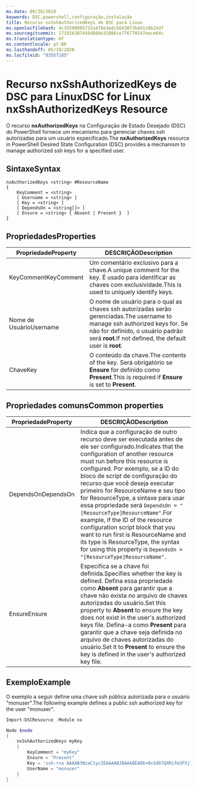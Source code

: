 ```yaml
---
ms.date: 09/20/2019
keywords: DSC,powershell,configuração,instalação
title: Recurso nxSshAuthorizedKeys de DSC para Linux
ms.openlocfilehash: 4c35590095732a478e3edc56438f3bdd1c0b24df
ms.sourcegitcommit: 173556307d45d88de31086ce776770547eece64c
ms.translationtype: HT
ms.contentlocale: pt-BR
ms.lasthandoff: 05/19/2020
ms.locfileid: "83557185"
---
```

# <a name="dsc-for-linux-nxsshauthorizedkeys-resource"></a><span data-ttu-id="b4190-103">Recurso nxSshAuthorizedKeys de DSC para Linux</span><span class="sxs-lookup"><span data-stu-id="b4190-103">DSC for Linux nxSshAuthorizedKeys Resource</span></span>

<span data-ttu-id="b4190-104">O recurso **nxAuthorizedKeys** na Configuração de Estado Desejado (DSC) do PowerShell fornece um mecanismo para gerenciar chaves ssh autorizadas para um usuário especificado.</span><span class="sxs-lookup"><span data-stu-id="b4190-104">The **nxAuthorizedKeys** resource in PowerShell Desired State Configuration (DSC) provides a mechanism to manage authorized ssh keys for a specified user.</span></span>

## <a name="syntax"></a><span data-ttu-id="b4190-105">Sintaxe</span><span class="sxs-lookup"><span data-stu-id="b4190-105">Syntax</span></span>

```Syntax
nxAuthorizedKeys <string> #ResourceName
{
    KeyComment = <string>
    [ Username = <string> ]
    [ Key = <string> ]
    [ DependsOn = <string[]> ]
    [ Ensure = <string> { Absent | Present }  ]
}
```

## <a name="properties"></a><span data-ttu-id="b4190-106">Propriedades</span><span class="sxs-lookup"><span data-stu-id="b4190-106">Properties</span></span>

|<span data-ttu-id="b4190-107">Propriedade</span><span class="sxs-lookup"><span data-stu-id="b4190-107">Property</span></span> |<span data-ttu-id="b4190-108">DESCRIÇÃO</span><span class="sxs-lookup"><span data-stu-id="b4190-108">Description</span></span> |
|---|---|
|<span data-ttu-id="b4190-109">KeyComment</span><span class="sxs-lookup"><span data-stu-id="b4190-109">KeyComment</span></span> |<span data-ttu-id="b4190-110">Um comentário exclusivo para a chave.</span><span class="sxs-lookup"><span data-stu-id="b4190-110">A unique comment for the key.</span></span> <span data-ttu-id="b4190-111">É usado para identificar as chaves com exclusividade.</span><span class="sxs-lookup"><span data-stu-id="b4190-111">This is used to uniquely identify keys.</span></span> |
|<span data-ttu-id="b4190-112">Nome de Usuário</span><span class="sxs-lookup"><span data-stu-id="b4190-112">Username</span></span> |<span data-ttu-id="b4190-113">O nome de usuário para o qual as chaves ssh autorizadas serão gerenciadas.</span><span class="sxs-lookup"><span data-stu-id="b4190-113">The username to manage ssh authorized keys for.</span></span> <span data-ttu-id="b4190-114">Se não for definido, o usuário padrão será **root**.</span><span class="sxs-lookup"><span data-stu-id="b4190-114">If not defined, the default user is **root**.</span></span> |
|<span data-ttu-id="b4190-115">Chave</span><span class="sxs-lookup"><span data-stu-id="b4190-115">Key</span></span> |<span data-ttu-id="b4190-116">O conteúdo da chave.</span><span class="sxs-lookup"><span data-stu-id="b4190-116">The contents of the key.</span></span> <span data-ttu-id="b4190-117">Será obrigatório se **Ensure** for definido como **Present**.</span><span class="sxs-lookup"><span data-stu-id="b4190-117">This is required if **Ensure** is set to **Present**.</span></span>|

## <a name="common-properties"></a><span data-ttu-id="b4190-118">Propriedades comuns</span><span class="sxs-lookup"><span data-stu-id="b4190-118">Common properties</span></span>

|<span data-ttu-id="b4190-119">Propriedade</span><span class="sxs-lookup"><span data-stu-id="b4190-119">Property</span></span> |<span data-ttu-id="b4190-120">DESCRIÇÃO</span><span class="sxs-lookup"><span data-stu-id="b4190-120">Description</span></span> |
|---|---|
|<span data-ttu-id="b4190-121">DependsOn</span><span class="sxs-lookup"><span data-stu-id="b4190-121">DependsOn</span></span> |<span data-ttu-id="b4190-122">Indica que a configuração de outro recurso deve ser executada antes de ele ser configurado.</span><span class="sxs-lookup"><span data-stu-id="b4190-122">Indicates that the configuration of another resource must run before this resource is configured.</span></span> <span data-ttu-id="b4190-123">Por exemplo, se a ID do bloco de script de configuração do recurso que você deseja executar primeiro for ResourceName e seu tipo for ResourceType, a sintaxe para usar essa propriedade será `DependsOn = "[ResourceType]ResourceName"`.</span><span class="sxs-lookup"><span data-stu-id="b4190-123">For example, if the ID of the resource configuration script block that you want to run first is ResourceName and its type is ResourceType, the syntax for using this property is `DependsOn = "[ResourceType]ResourceName"`.</span></span> |
|<span data-ttu-id="b4190-124">Ensure</span><span class="sxs-lookup"><span data-stu-id="b4190-124">Ensure</span></span> |<span data-ttu-id="b4190-125">Especifica se a chave foi definida.</span><span class="sxs-lookup"><span data-stu-id="b4190-125">Specifies whether the key is defined.</span></span> <span data-ttu-id="b4190-126">Defina essa propriedade como **Absent** para garantir que a chave não exista no arquivo de chaves autorizadas do usuário.</span><span class="sxs-lookup"><span data-stu-id="b4190-126">Set this property to **Absent** to ensure the key does not exist in the user's authorized keys file.</span></span> <span data-ttu-id="b4190-127">Defina-a como **Present** para garantir que a chave seja definida no arquivo de chaves autorizadas do usuário.</span><span class="sxs-lookup"><span data-stu-id="b4190-127">Set it to **Present** to ensure the key is defined in the user's authorized key file.</span></span> |

## <a name="example"></a><span data-ttu-id="b4190-128">Exemplo</span><span class="sxs-lookup"><span data-stu-id="b4190-128">Example</span></span>

<span data-ttu-id="b4190-129">O exemplo a seguir define uma chave ssh pública autorizada para o usuário "monuser".</span><span class="sxs-lookup"><span data-stu-id="b4190-129">The following example defines a public ssh authorized key for the user "monuser".</span></span>

```powershell
Import-DSCResource -Module nx

Node $node
{
    nxSshAuthorizedKeys myKey
    {
        KeyComment = "myKey"
        Ensure = "Present"
        Key = 'ssh-rsa AAAAB3NzaC1yc2EAAAABJQAAAQEA0b+0xSd07QXRifm3FXj7Pn/DblA6QI5VAkDm6OivFzj3U6qGD1VJ6AAxWPCyMl/qhtpRtxZJDu/TxD8AyZNgc8aN2CljN1hOMbBRvH2q5QPf/nCnnJRaGsrxIqZjyZdYo9ZEEzjZUuMDM5HI1LA9B99k/K6PK2Bc1NLivpu7nbtVG2tLOQs+GefsnHuetsRMwo/+c3LtwYm9M0XfkGjYVCLO4CoFuSQpvX6AB3TedUy6NZ0iuxC0kRGg1rIQTwSRcw+McLhslF0drs33fw6tYdzlLBnnzimShMuiDWiT37WqCRovRGYrGCaEFGTG2e0CN8Co8nryXkyWc6NSDNpMzw== rsa-key-20150401'
        UserName = "monuser"
    }
}
```
